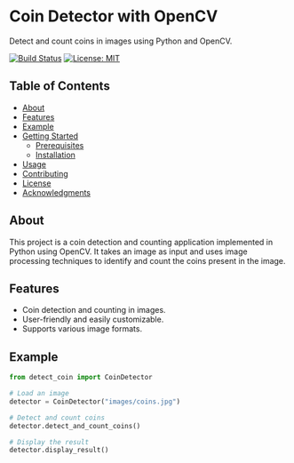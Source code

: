 # Coin Detector with OpenCV

[//]: # (Add an optional project logo/image here)

Detect and count coins in images using Python and OpenCV.

[//]: # (Add badges if relevant, e.g., build status, license, etc.)
[![Build Status](https://example.com/build-status.svg)](https://example.com)
[![License: MIT](https://img.shields.io/badge/License-MIT-yellow.svg)](https://opensource.org/licenses/MIT)

## Table of Contents

- [About](#about)
- [Features](#features)
- [Example](#example)
- [Getting Started](#getting-started)
  - [Prerequisites](#prerequisites)
  - [Installation](#installation)
- [Usage](#usage)
- [Contributing](#contributing)
- [License](#license)
- [Acknowledgments](#acknowledgments)

## About

This project is a coin detection and counting application implemented in Python using OpenCV. It takes an image as input and uses image processing techniques to identify and count the coins present in the image.

[//]: # (Include screenshots or a demo video to showcase the project in action.)

## Features

- Coin detection and counting in images.
- User-friendly and easily customizable.
- Supports various image formats.

## Example

[//]: # (Include a brief example or demonstration of your project.)

```python
from detect_coin import CoinDetector

# Load an image
detector = CoinDetector("images/coins.jpg")

# Detect and count coins
detector.detect_and_count_coins()

# Display the result
detector.display_result()